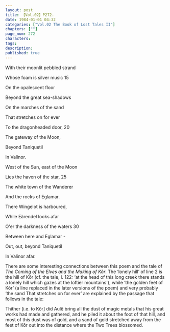 ```yaml
---
layout: post
title: 【Vol.02】P272.
date: 1984-01-01 04:32
categories: ["Vol.02 The Book of Lost Tales II"]
chapters: [""]
page_num: 272
characters: 
tags: 
description: 
published: true
---
```


<p style="text-indent: 0;">
With their moonlit pebbled strand
</p>

Whose foam is silver music 15

On the opalescent floor

Beyond the great sea-shadows

On the marches of the sand

That stretches on for ever

To the dragonheaded door, 20

The gateway of the Moon,

Beyond Taniquetil

In Valinor.

West of the Sun, east of the Moon

Lies the haven of the star, 25

The white town of the Wanderer

And the rocks of Eglamar.

There Wingelot is harboured,

While Eärendel looks afar

O'er the darkness of the waters 30

Between here and Eglamar -

Out, out, beyond Taniquetil

In Valinor afar.

There are some interesting connections between this poem and the tale of <I>The Coming of the Elves and the Making of Kôr</I>. The ‘lonely hill’ of line 2 is the hill of Kôr (cf. the tale, I. 122: ‘at the head of this long creek there stands a lonely hill which gazes at the loftier mountains'), while ‘the golden feet of Kôr’ (a line replaced in the later versions of the poem) and very probably ‘the sand That stretches on for ever’ are explained by the passage that follows in the tale:

Thither [i.e. to Kôr] did Aulë bring all the dust of magic metals that his great works had made and gathered, and he piled it about the foot of that hill, and most of this dust was of gold, and a sand of gold stretched away from the feet of Kôr out into the distance where the Two Trees blossomed.

